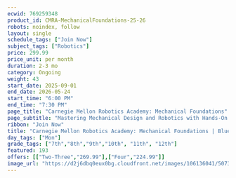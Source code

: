 ```yaml
---
ecwid: 769259348
product_id: CMRA-MechanicalFoundations-25-26
robots: noindex, follow
layout: single
schedule_tags: ["Join Now"]
subject_tags: ["Robotics"]
price: 299.99
price_unit: per month
duration: 2-3 mo
category: Ongoing
weight: 43
start_date: 2025-09-01
end_date: 2026-05-24
start_time: "6:00 PM"
end_time: "7:30 PM"
page_title: "Carnegie Mellon Robotics Academy: Mechanical Foundations"
page_subtitle: "Mastering Mechanical Design and Robotics with Hands-On REV DUO Projects"
ribbon: "Join Now"
title: "Carnegie Mellon Robotics Academy: Mechanical Foundations | Blue Ridge Boost"
day_tags: ["Mon"]
grade_tags: ["7th","8th","9th","10th", "11th", "12th"]
featured: 193
offers: [["Two-Three","269.99"],["Four","224.99"]]
image_url: "https://d2j6dbq0eux0bg.cloudfront.net/images/106136041/5073249015.png"
---
```


